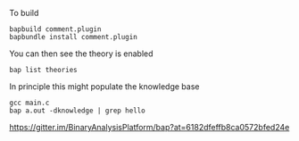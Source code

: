To build

```
bapbuild comment.plugin
bapbundle install comment.plugin
```

You can then see the theory is enabled

```
bap list theories
```

In principle this might populate the knowledge base

```
gcc main.c
bap a.out -dknowledge | grep hello
```

https://gitter.im/BinaryAnalysisPlatform/bap?at=6182dfeffb8ca0572bfed24e